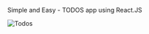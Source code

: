 Simple and Easy - TODOS app using React.JS

![Todos](https://user-images.githubusercontent.com/47380906/90178548-bb08f680-ddb4-11ea-9bbc-c5f5b9ed108d.gif)
